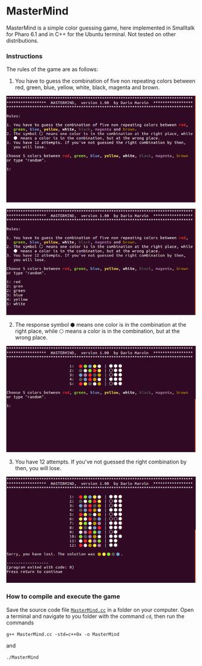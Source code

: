 # MasterMind
MasterMind is a simple color guessing game, here implemented in Smalltalk for Pharo 6.1 and in C++ for the Ubuntu terminal. Not tested on other distributions.

### Instructions

The rules of the game are as follows:

1. You have to guess the combination of five non repeating colors between red, green, blue, yellow, white, black, magenta and brown.

<p align="center">
  <img src="https://github.com/dario-marvin/MasterMind/blob/master/MM1.png">
</p>

<p align="center">
  <img src="https://github.com/dario-marvin/MasterMind/blob/master/MM2.png">
</p>

2. The response symbol ⬢ means one color is in the combination at the right place, while ⬡ means a color is in the combination, but at the wrong place.

<p align="center">
  <img src="https://github.com/dario-marvin/MasterMind/blob/master/MM4.png">
</p>

3. You have 12 attempts. If you've not guessed the right combination by then, you will lose.

<p align="center">
  <img src="https://github.com/dario-marvin/MasterMind/blob/master/MM5.png">
</p>


### How to compile and execute the game
Save the source code file [`MasterMind.cc`](https://github.com/dario-marvin/MasterMind/blob/master/MasterMind.cc) in a folder on your computer. Open a terminal and navigate to you folder with the command `cd`, then run the commands
```
g++ MasterMind.cc -std=c++0x -o MasterMind
```
and
```
./MasterMind
```
